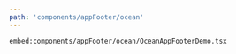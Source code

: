 ```yaml
---
path: 'components/appFooter/ocean'
---
```


`embed:components/appFooter/ocean/OceanAppFooterDemo.tsx`
